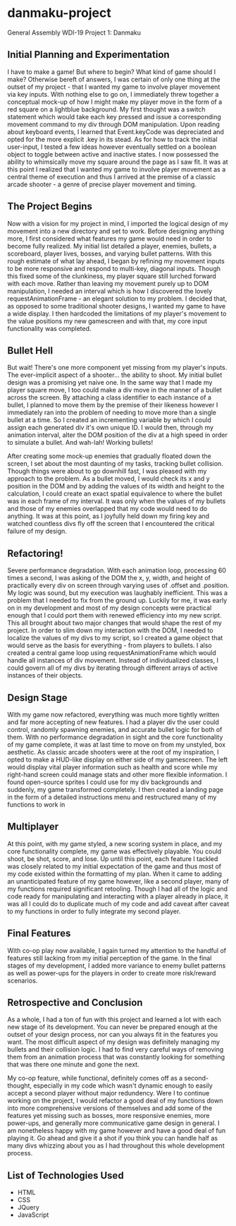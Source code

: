 # danmaku-project

General Assembly WDI-19 Project 1: Danmaku

## Initial Planning and Experimentation

I have to make a game! But where to begin? What kind of game should I make? Otherwise bereft of answers, I was certain of only one thing at the outset of my project - that I wanted my game to involve player movement via key inputs. With nothing else to go on, I immediately threw together a conceptual mock-up of how I might make my player move in the form of a red square on a lightblue background. My first thought was a switch statement which would take each key pressed and issue a corresponding movement command to my div through DOM manipulation. Upon reading about keyboard events, I learned that Event.keyCode was depreciated and opted for the more explicit .key in its stead. As for how to track the initial user-input, I tested a few ideas however eventually settled on a boolean object to toggle between active and inactive states. I now possessed the ability to whimsically move my square around the page as I saw fit. It was at this point I realized that I wanted my game to involve player movement as a central theme of execution and thus I arrived at the premise of a classic arcade shooter - a genre of precise player movement and timing. 

## The Project Begins

Now with a vision for my project in mind, I imported the logical design of my movement into a new directory and set to work. Before designing anything more, I first considered what features my game would need in order to become fully realized. My initial list detailed a player, enemies, bullets, a scoreboard, player lives, bosses, and varying bullet patterns. With this rough estimate of what lay ahead, I began by refining my movement inputs to be more responsive and respond to multi-key, diagonal inputs. Though this fixed some of the clunkiness, my player square still lurched forward with each move. Rather than leaving my movement purely up to DOM manipulation, I needed an interval which is how I discovered the lovely requestAnimationFrame - an elegant solution to my problem. I decided that, as opposed to some traditional shooter designs, I wanted my game to have a wide display. I then hardcoded the limitations of my player's movement to the value positions my new gamescreen and with that, my core input functionality was completed.

## Bullet Hell

But wait! There's one more component yet missing from my player's inputs. The ever-implicit aspect of a shooter... the ability to shoot. My initial bullet design was a promising yet naive one. In the same way that I made my player square move, I too could make a div move in the manner of a bullet across the screen. By attaching a class identifier to each instance of a bullet, I planned to move them by the premise of their likeness however I immediately ran into the problem of needing to move more than a single bullet at a time. So I created an incrementing variable by which I could assign each generated div it's own unique ID. I would then, through my animation interval, alter the DOM position of the div at a high speed in order to simulate a bullet. And wah-lah! Working bullets! 

After creating some mock-up enemies that gradually floated down the screen, I set about the most daunting of my tasks, tracking bullet collision. Though things were about to go downhill fast, I was pleased with my approach to the problem. As a bullet moved, I would check its x and y position in the DOM and by adding the values of its width and height to the calculation, I could create an exact spatial equivalence to where the bullet was in each frame of my interval. It was only when the values of my bullets and those of my enemies overlapped that my code would need to do anything. It was at this point, as I joyfully held down my firing key and watched countless divs fly off the screen that I encountered the critical failure of my design. 

## Refactoring!

Severe performance degradation. With each animation loop, processing 60 times a second, I was asking of the DOM the x, y, width, and height of practically every div on screen through varying uses of .offset and .position. My logic was sound, but my execution was laughably inefficient. This was a problem that I needed to fix from the ground up. Luckily for me, it was early on in my development and most of my design concepts were practical enough that I could port them with renewed efficiency into my new script. This all brought about two major changes that would shape the rest of my project. In order to slim down my interaction with the DOM, I needed to localize the values of my divs to my script, so I created a game object that would serve as the basis for everything - from players to bullets. I also created a central game loop using requestAnimationFrame which would handle all instances of div movement. Instead of individualized classes, I could govern all of my divs by iterating through different arrays of active instances of their objects. 

## Design Stage

With my game now refactored, everything was much more tightly written and far more accepting of new features. I had a player div the user could control, randomly spawning enemies, and accurate bullet logic for both of them. With no performance degradation in sight and the core functionality of my game complete, it was at last time to move on from my unstyled, box aesthetic. As classic arcade shooters were at the root of my inspiration, I opted to make a HUD-like display on either side of my gamescreen. The left would display vital player information such as health and score while my right-hand screen could manage stats and other more flexible information. I found open-source sprites I could use for my div backgrounds and suddenly, my game transformed completely. I then created a landing page in the form of a detailed instructions menu and restructured many of my functions to work in

## Multiplayer

At this point, with my game styled, a new scoring system in place, and my core functionality complete, my game was effectively playable. You could shoot, be shot, score, and lose. Up until this point, each feature I tackled was closely related to my initial expectation of the game and thus most of my code existed within the formatting of my plan. When it came to adding an unanticipated feature of my game however, like a second player, many of my functions required significant retooling. Though I had all of the logic and code ready for manipulating and interacting with a player already in place, it was all I could do to duplicate much of my code and add caveat after caveat to my functions in order to fully integrate my second player. 

## Final Features

With co-op play now available, I again turned my attention to the handful of features still lacking from my initial perception of the game. In the final stages of my development, I added more variance to enemy bullet patterns as well as power-ups for the players in order to create more risk/reward scenarios. 

## Retrospective and Conclusion

As a whole, I had a ton of fun with this project and learned a lot with each new stage of its development. You can never be prepared enough at the outset of your design process, nor can you always fit in the features you want. The most difficult aspect of my design was definitely managing my bullets and their collision logic. I had to find very careful ways of removing them from an animation process that was constantly looking for something that was there one minute and gone the next. 

My co-op feature, while functional, definitely comes off as a second-thought, especially in my code which wasn't dynamic enough to easily accept a second player without major redundency. Were I to continue working on the project, I would refactor a good deal of my functions down into more comprehensive versions of themselves and add some of the features yet missing such as bosses, more responsive enemies, more power-ups, and generally more communicative game design in general. I am nonetheless happy with my game however and have a good deal of fun playing it. Go ahead and give it a shot if you think you can handle half as many divs whizzing about you as I had throughout this whole development process. 

## List of Technologies Used

* HTML
* CSS
* JQuery
* JavaScript